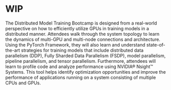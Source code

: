 # WIP
The Distributed Model Training Bootcamp is designed from a real-world perspective on how to efficiently utilize GPUs in training models in a distributed manner. Attendees walk through the system topology to learn the dynamics of multi-GPU and multi-node connections and architecture. Using the PyTorch Framework, they will also learn and understand state-of-the-art strategies for training models that include distributed data parallelism (DDP), Fully Sharded Data Parallelism (FSDP), model parallelism, pipeline parallelism, and tensor parallelism. Furthermore, attendees will learn to profile code and analyze performance using NVIDIA® Nsight™ Systems. This tool helps identify optimization opportunities and improve the performance of applications running on a system consisting of multiple CPUs and GPUs.
